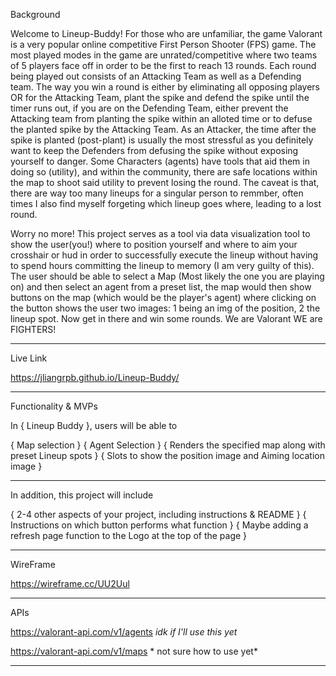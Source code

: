 Background

Welcome to Lineup-Buddy! For those who are unfamiliar, the game Valorant is a very popular online competitive First Person Shooter (FPS) game. The most played modes in the game are unrated/competitive where two teams of 5 players face off in order to be the first to reach 13 rounds. Each round being played out consists of an Attacking Team as well as a Defending team. The way you win a round is either by eliminating all opposing players OR for the Attacking Team, plant the spike and defend the spike until the timer runs out, if you are on the Defending Team, either prevent the Attacking team from planting the spike within an alloted time or to defuse the planted spike by the Attacking Team. As an Attacker, the time after the spike is planted (post-plant) is usually the most stressful as you definitely want to keep the Defenders from defusing the spike without exposing yourself to danger. Some Characters (agents) have tools that aid them in doing so (utility), and within the community, there are safe locations within the map to shoot said utility to prevent losing the round. The caveat is that, there are way too many lineups for a singular person to remmber, often times I also find myself forgeting which lineup goes where, leading to a lost round.

Worry no more! This project serves as a tool via data visualization tool to show the user(you!) where to position yourself and where to aim your crosshair or hud in order to successfully execute the lineup without having to spend hours committing the lineup to memory (I am very guilty of this). The user should be able to select a Map (Most likely the one you are playing on) and then select an agent from a preset list, the map would then show buttons on the map (which would be the player's agent) where clicking on the button shows the user two images: 1 being an img of the position, 2 the lineup spot. Now get in there and win some rounds. We are Valorant WE are FIGHTERS!

---------------------------------------------------------------------------------------------------------------------------------------------
Live Link 

https://jliangrpb.github.io/Lineup-Buddy/

---------------------------------------------------------------------------------------------------------------------------------------------
Functionality & MVPs

In { Lineup Buddy }, users will be able to

{ Map selection }
{ Agent Selection }
{ Renders the specified map along with preset Lineup spots }
{ Slots to show the position image and Aiming location image }

---------------------------------------------------------------------------------------------------------------------------------------------

In addition, this project will include

{ 2-4 other aspects of your project, including instructions & README }
{ Instructions on which button performs what function }
{ Maybe adding a refresh page function to the Logo at the top of the page }

---------------------------------------------------------------------------------------------------------------------------------------------

WireFrame

https://wireframe.cc/UU2Uul

---------------------------------------------------------------------------------------------------------------------------------------------

APIs

https://valorant-api.com/v1/agents *idk if I'll use this yet*

https://valorant-api.com/v1/maps * not sure how to use yet*

---------------------------------------------------------------------------------------------------------------------------------------------


